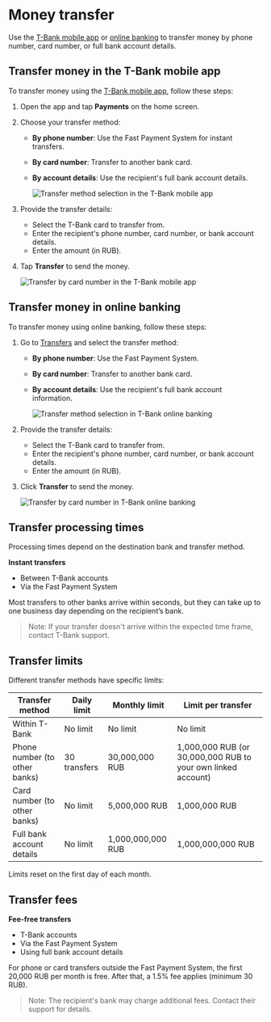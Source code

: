 # Money transfer

Use the [T-Bank mobile app](https://www.tbank.ru/apps/) or [online banking](https://www.tbank.ru) to transfer money by phone number, card number, or full bank account details.

## Transfer money in the T-Bank mobile app

To transfer money using the [T-Bank mobile app](https://www.tbank.ru/apps/), follow these steps:

1. Open the app and tap **Payments** on the home screen.

2. Choose your transfer method:
   - **By phone number**: Use the Fast Payment System for instant transfers.
   - **By card number**: Transfer to another bank card.
   - **By account details**: Use the recipient's full bank account details.

     ![Transfer method selection in the T-Bank mobile app](./images/money-transfer/mobile-app/transfer-method.png)

3. Provide the transfer details:
   - Select the T-Bank card to transfer from.
   - Enter the recipient's phone number, card number, or bank account details.
   - Enter the amount (in RUB).

4. Tap **Transfer** to send the money.

   ![Transfer by card number in the T-Bank mobile app](./images/money-transfer/mobile-app/transfer-card.png)

## Transfer money in online banking

To transfer money using online banking, follow these steps:

1. Go to [Transfers](https://www.tbank.ru/payments/transfers/) and select the transfer method:
   - **By phone number**: Use the Fast Payment System.
   - **By card number**: Transfer to another bank card.
   - **By account details**: Use the recipient's full bank account information.

     ![Transfer method selection in T-Bank online banking](./images/money-transfer/online-banking/transfer-method.png)

2. Provide the transfer details:
   - Select the T-Bank card to transfer from.
   - Enter the recipient's phone number, card number, or bank account details.
   - Enter the amount (in RUB).

3. Click **Transfer** to send the money.

   ![Transfer by card number in T-Bank online banking](./images/money-transfer/online-banking/transfer-card.png)

## Transfer processing times

Processing times depend on the destination bank and transfer method.

**Instant transfers**
- Between T-Bank accounts
- Via the Fast Payment System

Most transfers to other banks arrive within seconds, but they can take up to one business day depending on the recipient’s bank.

> Note: If your transfer doesn't arrive within the expected time frame, contact T-Bank support.

## Transfer limits

Different transfer methods have specific limits:

| Transfer method               | Daily limit  | Monthly limit     | Limit per transfer                                           |
| ----------------------------- | ------------ | ----------------- | ------------------------------------------------------------ |
| Within T-Bank                 | No limit     | No limit          | No limit                                                     |
| Phone number (to other banks) | 30 transfers | 30,000,000 RUB    | 1,000,000 RUB (or 30,000,000 RUB to your own linked account) |
| Card number (to other banks)  | No limit     | 5,000,000 RUB     | 1,000,000 RUB                                                |
| Full bank account details     | No limit     | 1,000,000,000 RUB | 1,000,000,000 RUB                                            |

Limits reset on the first day of each month.

## Transfer fees

**Fee-free transfers**
- T-Bank accounts
- Via the Fast Payment System
- Using full bank account details

For phone or card transfers outside the Fast Payment System, the first 20,000 RUB per month is free. After that, a 1.5% fee applies (minimum 30 RUB).

> Note: The recipient's bank may charge additional fees. Contact their support for details.